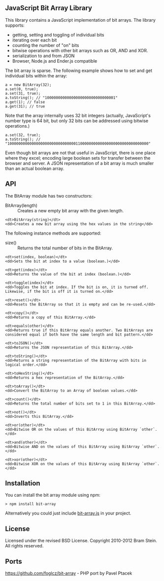 ## JavaScript Bit Array Library

This library contains a JavaScript implementation of bit arrays. The library supports:

* getting, setting and toggling of individual bits
* iterating over each bit
* counting the number of "on" bits
* bitwise operations with other bit arrays such as OR, AND and XOR.
* serialization to and from JSON
* Browser, Node.js and Ender.js compatible

The bit array is sparse. The following example shows how to set and get individual bits within the array:

    a = new BitArray(32);
    a.set(0, true);
    a.set(31, true);
    a.toString(); // "10000000000000000000000000000001"
    a.get(1); // false
    a.get(31); // true

Note that the array internally uses 32 bit integers (actually, JavaScript's number type is 64 bit, but only 32 bits can be addressed using bitwise operations.)

    a.set(32, true);
    a.toString(); // "1000000000000000000000000000000110000000000000000000000000000000"

Even though bit arrays are not that useful in JavaScript, there is one place where they excel; encoding large boolean sets for transfer between the browser and server. A JSON representation of a bit array is much smaller than an actual boolean array.

## API

The BitArray module has two constructors:

<dl>
    <dt>BitArray(length)</dt>
    <dd>Creates a new empty bit array with the given length.</dd>

    <dt>BitArray(string)</dt>
    <dd>Creates a new bit array using the hex values in the string</dd>
</dl>

The following instance methods are supported:

<dl>
    <dt>size()</dt>
    <dd>Returns the total number of bits in the BitArray.</dd>

    <dt>set(index, boolean)</dt>
    <dd>Sets the bit at index to a value (boolean.)</dd>

    <dt>get(index)</dt>
    <dd>Returns the value of the bit at index (boolean.)</dd>

    <dt>toggle(index)</dt>
    <dd>Toggles the bit at index. If the bit is on, it is turned off. Likewise, if the bit is off it is turned on.</dd>

    <dt>reset()</dt>
    <dd>Resets the BitArray so that it is empty and can be re-used.</dd>

    <dt>copy()</dt>
    <dd>Returns a copy of this BitArray.</dd>

    <dt>equals(other)</dt>
    <dd>Returns true if this BitArray equals another. Two BitArrays are considered equal if both have the same length and bit pattern.</dd>

    <dt>toJSON()</dt>
    <dd>Returns the JSON representation of this BitArray.</dd>

    <dt>toString()</dt>
    <dd>Returns a string representation of the BitArray with bits in logical order.</dd>

    <dt>toHexString()</dt>
    <dd>Returns a hex representation of the BitArray.</dd>

    <dt>toArray()</dt>
    <dd>Convert the BitArray to an Array of boolean values.</dd>

    <dt>count()</dt>
    <dd>Returns the total number of bits set to 1 in this BitArray.</dd>

    <dt>not()</dt>
    <dd>Inverts this BitArray.</dd>

    <dt>or(other)</dt>
    <dd>Bitwise OR on the values of this BitArray using BitArray `other`.</dd>

    <dt>and(other)</dt>
    <dd>Bitwise AND on the values of this BitArray using BitArray `other`.</dd>

    <dt>xor(other)</dt>
    <dd>Bitwise XOR on the values of this BitArray using BitArray `other`.</dd>
</dl>

## Installation

You can install the bit array module using npm:

    > npm install bit-array

Alternatively you could just include [bit-array.js](lib/bit-array.js) in your project.

## License

Licensed under the revised BSD License. Copyright 2010-2012 Bram Stein. All rights reserved.

Ports
-----
https://github.com/foglcz/bit-array - PHP port by Pavel Ptacek
